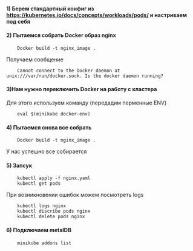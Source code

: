 #### 1) Берем стандартный конфиг из https://kubernetes.io/docs/concepts/workloads/pods/ и настриваем под себя
#### 2) Пытаемся собрать Docker образ nginx  
    
        Docker build -t nginx_image .
Получаем сообщение
        
        Cannot connect to the Docker daemon at unix:///var/run/docker.sock. Is the docker daemon running?
#### 3)Нам нужно переключить Docker на работу с кластера
 
 Для этого используем команду (передадим перменные ENV)
        
        eval $(minikube docker-env)
#### 4) Пытаемся снова все собрать 
        Docker build -t nginx_image .
  У нас успешно все собирается      
#### 5) Запсук


        kubectl apply -f nginx.yaml
        kubectl get pods
        
При возникновении ошибок можем посмотреть logs
        
        kubectl logs nginx
        kubectl discribe pods nginx
        kubectl delete pods nginx
       
#### 6) Подключаем metalDB
        
        minikube addons list
        
